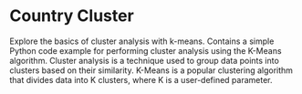 # Country Cluster
Explore the basics of cluster analysis with k-means. Contains a simple Python code example for performing cluster analysis using the K-Means algorithm. Cluster analysis is a technique used to group data points into clusters based on their similarity. K-Means is a popular clustering algorithm that divides data into K clusters, where K is a user-defined parameter.

